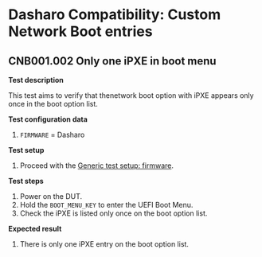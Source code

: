 # Dasharo Compatibility: Custom Network Boot entries

## CNB001.002 Only one iPXE in boot menu

**Test description**

This test aims to verify that thenetwork boot option with iPXE appears only
once in the boot option list.

**Test configuration data**

1. `FIRMWARE` = Dasharo

**Test setup**

1. Proceed with the
    [Generic test setup: firmware](../generic-test-setup.md#firmware).

**Test steps**

1. Power on the DUT.
1. Hold the `BOOT_MENU_KEY` to enter the UEFI Boot Menu.
1. Check the iPXE is listed only once on the boot option list.

**Expected result**

1. There is only one iPXE entry on the boot option list.
